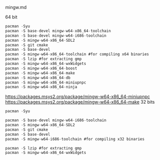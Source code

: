 mingw.md

64 bit
```js
pacman -Syu
pacman -S base-devel mingw-w64-x86_64-toolchain
pacman -S base-devel mingw-w64-i686-toolchain
pacman -S mingw-w64-x86_64-SDL2
pacman -S git cmake
pacman -S base-devel
pacman -S mingw-w64-x86_64-toolchain #for compiling x64 binaries
pacman -S lzip #for extracting gmp
pacman -S mingw-w64-x86_64-wxWidgets
pacman -S mingw-w64-x86_64-boost
pacman -S mingw-w64-x86_64-make
pacman -S mingw-w64-x86_64-db
pacman -S mingw-w64-x86_64-miniupnpc
pacman -S mingw-w64-x86_64-ninja
```
https://packages.msys2.org/package/mingw-w64-x86_64-miniupnpc
https://packages.msys2.org/package/mingw-w64-x86_64-make
32 bits
```js
pacman -Syu

pacman -S base-devel mingw-w64-i686-toolchain
pacman -S mingw-w64-x86_64-SDL2
pacman -S git cmake
pacman -S base-devel
pacman -S mingw-w64-i686-toolchain #for compiling x32 binaries

pacman -S lzip #for extracting gmp
pacman -S mingw-w64-x86_64-wxWidgets
```
